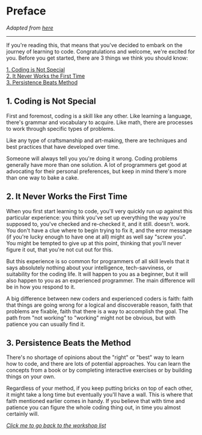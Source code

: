 # Preface

_Adapted from [here](https://medium.freecodecamp.com/things-i-wish-someone-had-told-me-when-i-was-learning-how-to-code-565fc9dcb329)_

---

If you're reading this, that means that you've decided to embark on the journey of learning to code. Congratulations and welcome, we're excited for you. Before you get started, there are 3 things we think you should know:

[1. Coding is Not Special](#1-coding-is-not-special)  
[2. It Never Works the First Time](#2-it-never-works-the-first-time)  
[3. Persistence Beats Method](#3-persistence-beats-the-method)

## 1. Coding is Not Special

First and foremost, coding is a skill like any other. Like learning a language, there's grammar and vocabulary to acquire. Like math, there are processes to work through specific types of problems.

Like any type of craftsmanship and art-making, there are techniques and best practices that have developed over time.

Someone will always tell you you're doing it wrong. Coding problems generally have more than one solution. A lot of programmers get good at advocating for their personal preferences, but keep in mind there's more than one way to bake a cake.

## 2. It Never Works the First Time

When you first start learning to code, you'll very quickly run up against this particular experience: you think you've set up everything the way you're supposed to, you've checked and re-checked it, and it still. doesn't. work. You don't have a clue where to begin trying to fix it, and the error message (if you're lucky enough to have one at all) might as well say "screw you". You might be tempted to give up at this point, thinking that you'll never figure it out, that you're not cut out for this.

But this experience is so common for programmers of all skill levels that it says absolutely nothing about your intelligence, tech-savviness, or suitability for the coding life. It will happen to you as a beginner, but it will also happen to you as an experienced programmer. The main difference will be in how you respond to it.

A big difference between new coders and experienced coders is faith: faith that things are going wrong for a logical and discoverable reason, faith that problems are fixable, faith that there is a way to accomplish the goal. The path from "not working" to "working" might not be obvious, but with patience you can usually find it.

## 3. Persistence Beats the Method

There's no shortage of opinions about the "right" or "best" way to learn how to code, and there are lots of potential approaches. You can learn the concepts from a book or by completing interactive exercises or by building things on your own.

Regardless of your method, if you keep putting bricks on top of each other, it might take a long time but eventually you'll have a wall. This is where that faith mentioned earlier comes in handy. If you believe that with time and patience you can figure the whole coding thing out, in time you almost certainly will.

_[Click me to go back to the workshop list](README.md)_
